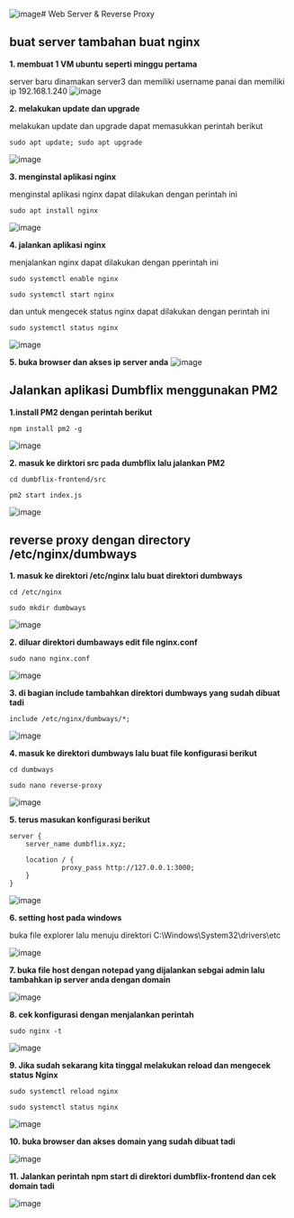 ![image](https://github.com/irwanpanai/devops18-dumbways-irwanpanai/assets/89429810/a60e93b6-d4b5-429e-9cdf-b41c8ee11562)# Web Server & Reverse Proxy
## buat server tambahan buat nginx

**1. membuat 1 VM ubuntu seperti minggu pertama**

server baru dinamakan server3 dan memiliki username panai dan memiliki ip 192.168.1.240
![image](https://github.com/irwanpanai/devops18-dumbways-irwanpanai/assets/89429810/34a46747-6023-4867-80d5-8036d48c443f)

**2. melakukan update dan upgrade**

melakukan update dan upgrade dapat memasukkan perintah berikut

```
sudo apt update; sudo apt upgrade
```

![image](https://github.com/irwanpanai/devops18-dumbways-irwanpanai/assets/89429810/0c60a7d4-90cb-4556-b870-cad19398ac2d)

**3. menginstal aplikasi nginx**

menginstal aplikasi nginx dapat dilakukan dengan perintah ini

```
sudo apt install nginx
```

![image](https://github.com/irwanpanai/devops18-dumbways-irwanpanai/assets/89429810/7fb2e726-85b2-4674-ae7e-3607b67d2df7)

**4. jalankan aplikasi nginx**

menjalankan nginx dapat dilakukan dengan pperintah ini
```
sudo systemctl enable nginx
```
```
sudo systemctl start nginx
```
dan untuk mengecek status nginx dapat dilakukan dengan perintah ini
```
sudo systemctl status nginx
```
![image](https://github.com/irwanpanai/devops18-dumbways-irwanpanai/assets/89429810/6b07228c-b61f-4849-a56e-cb4fb421dbac)

**5. buka browser dan akses ip server anda**
![image](https://github.com/irwanpanai/devops18-dumbways-irwanpanai/assets/89429810/bfbcc79d-d2a3-4b49-ad1d-6021f078f244)



## Jalankan aplikasi Dumbflix menggunakan PM2

**1.install PM2 dengan perintah berikut**

```
npm install pm2 -g
```

![image](https://github.com/irwanpanai/devops18-dumbways-irwanpanai/assets/89429810/c24923eb-eb36-4820-a2a3-28212f20012e)

**2. masuk ke dirktori src pada dumbflix lalu jalankan PM2**

```
cd dumbflix-frontend/src
```

```
pm2 start index.js
```

![image](https://github.com/irwanpanai/devops18-dumbways-irwanpanai/assets/89429810/1277cddd-f13f-472c-8f27-951a63671624)

## reverse proxy dengan directory /etc/nginx/dumbways

**1. masuk ke direktori /etc/nginx lalu buat direktori dumbways**

```
cd /etc/nginx
```

```
sudo mkdir dumbways
```

![image](https://github.com/irwanpanai/devops18-dumbways-irwanpanai/assets/89429810/95666841-8136-4d5d-b243-c14c0384a769)

**2. diluar direktori dumbaways edit file nginx.conf**

```
sudo nano nginx.conf
```

![image](https://github.com/irwanpanai/devops18-dumbways-irwanpanai/assets/89429810/d111ddd0-4afb-4d7c-8902-9e51789c71b4)

**3. di bagian include tambahkan direktori dumbways yang sudah dibuat tadi**

```
include /etc/nginx/dumbways/*;
```

![image](https://github.com/irwanpanai/devops18-dumbways-irwanpanai/assets/89429810/8475e0cf-4be2-46fd-99c7-461a9dc8f5d3)

**4. masuk ke direktori dumbways lalu buat file konfigurasi berikut**

```
cd dumbways
```

```
sudo nano reverse-proxy
```

![image](https://github.com/irwanpanai/devops18-dumbways-irwanpanai/assets/89429810/a3d8da79-e2c0-424a-a695-1814ac8c2c19)

**5. terus masukan konfigurasi berikut**

```
server { 
    server_name dumbflix.xyz; 
  
    location / { 
             proxy_pass http://127.0.0.1:3000;
    }
}
```

![image](https://github.com/irwanpanai/devops18-dumbways-irwanpanai/assets/89429810/249873f7-cc78-48a7-a20f-ef33bce350f9)

**6. setting host pada windows**

buka file explorer lalu menuju direktori C:\Windows\System32\drivers\etc

![image](https://github.com/irwanpanai/devops18-dumbways-irwanpanai/assets/89429810/719cf82f-69b7-46e9-a61c-74d26bb337b3)

**7. buka file host dengan notepad yang dijalankan sebgai admin lalu tambahkan ip server anda dengan domain**

![image](https://github.com/irwanpanai/devops18-dumbways-irwanpanai/assets/89429810/ac55afef-b8e7-4694-acd6-d4891a07d09b)


**8. cek konfigurasi dengan menjalankan perintah**

```
sudo nginx -t
```

![image](https://github.com/irwanpanai/devops18-dumbways-irwanpanai/assets/89429810/d13bdf2b-fc40-4b22-863c-bccb64808279)

**9. Jika sudah sekarang kita tinggal melakukan reload dan mengecek status Nginx**

```
sudo systemctl reload nginx
```

```
sudo systemctl status nginx
```

![image](https://github.com/irwanpanai/devops18-dumbways-irwanpanai/assets/89429810/a8277d4d-619a-4d80-88f1-49e88c8d734b)

**10. buka browser dan akses domain yang sudah dibuat tadi**

![image](https://github.com/irwanpanai/devops18-dumbways-irwanpanai/assets/89429810/a0c29b80-55ac-4907-b35e-8cc6c40cec4b)

**11. Jalankan perintah npm start di direktori dumbflix-frontend dan cek domain tadi**

![image](https://github.com/irwanpanai/devops18-dumbways-irwanpanai/assets/89429810/29b93f2c-79e6-4795-b601-f1f2c28736b3)


